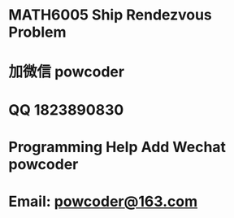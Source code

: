 # MATH6005 Ship Rendezvous Problem
# 加微信 powcoder

# QQ 1823890830

# Programming Help Add Wechat powcoder

# Email: powcoder@163.com

